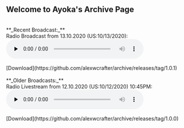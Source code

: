 ## Welcome to Ayoka's Archive Page
<br>
**_Recent Broadcast:_** <br>
Radio Broadcast from 13.10.2020 (US:10/13/2020):
<audio controls preload="none" style=" width:375px;">
	<source src="https://github.com/alexwcrafter/archive/releases/download/1.0.1/2020-10-13_21h15m39s.mp3" type="audio/mpeg">
	Your browser does not support the audio element.
</audio><br />
<br>
[Download](https://github.com/alexwcrafter/archive/releases/tag/1.0.1)
<br>
<br>
**_Older Broadcasts:_** <br>
Radio Livestream from 12.10.2020 (US:10/12/2020) 10:45PM:
<audio controls preload="none" style=" width:375px;">
	<source src="https://github.com/alexwcrafter/archive/releases/download/1.0.0/2020-10-12_22h40m25s.mp3" type="audio/mpeg">
	Your browser does not support the audio element.
</audio><br />
<br>
[Download](https://github.com/alexwcrafter/archive/releases/tag/1.0.0)
